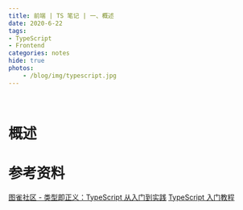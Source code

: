 ```yaml
---
title: 前端 | TS 笔记 | 一、概述
date: 2020-6-22
tags: 
- TypeScript
- Frontend
categories: notes
hide: true
photos:
    - /blog/img/typescript.jpg
---
```


<br>
<!--more-->


# 概述














# 参考资料


[图雀社区 - 类型即正义：TypeScript 从入门到实践](http://cn.hk.uy/nzH)
[TypeScript 入门教程](https://ts.xcatliu.com/introduction/what-is-typescript.html)
